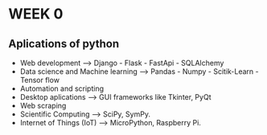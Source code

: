 # WEEK 0

## Aplications of python
- Web development --> Django - Flask - FastApi - SQLAlchemy
- Data science and Machine learning --> Pandas - Numpy - Scitik-Learn - Tensor flow
- Automation and scripting 
- Desktop aplications --> GUI frameworks like Tkinter, PyQt
- Web scraping
- Scientific Computing --> SciPy, SymPy.
- Internet of Things (IoT) -->  MicroPython, Raspberry Pi.



